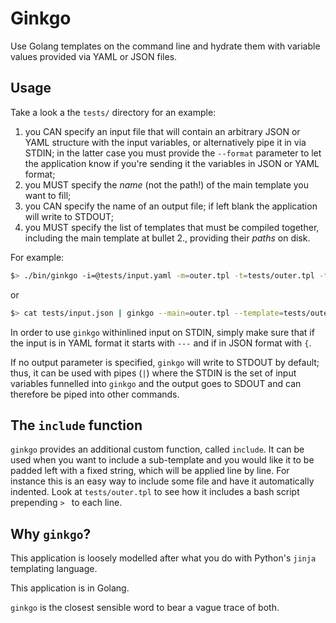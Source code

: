# Ginkgo

Use Golang templates on the command line and hydrate them with variable values provided via YAML or JSON files.

## Usage

Take a look a the `tests/` directory for an example: 

1. you CAN specify an input file that will contain an arbitrary JSON or YAML structure with the input variables, or alternatively pipe it in via STDIN; in the latter case you must provide the `--format` parameter to let the application know if you're sending it the variables in JSON or YAML format;
1. you MUST specify the *name* (not the path!) of the main template you want to fill;
1. you CAN specify the name of an output file; if left blank the application will write to STDOUT;
1. you MUST specify the list of templates that must be compiled together, including the main template at bullet 2., providing their *paths* on disk.

For example:

```bash
$> ./bin/ginkgo -i=@tests/input.yaml -m=outer.tpl -t=tests/outer.tpl -t=tests/inner.tpl
```

or 

```bash
$> cat tests/input.json | ginkgo --main=outer.tpl --template=tests/outer.tpl --template=tests/inner.tpl
```

In order to use `ginkgo` withinlined input on STDIN, simply make sure that if the input is in YAML format it starts with `---` and if in JSON format with `{`.

If no output parameter is specified, `ginkgo` will write to STDOUT by default; thus, it can be used with pipes (`|`) where the STDIN is the set of input variables funnelled into `ginkgo` and the output goes to SDOUT and can therefore be piped into other commands.

## The `include` function

`ginkgo` provides an additional custom function, called `include`. It can be used when you want to include a sub-template and you would like it to be padded left with a fixed string, which will be applied line by line. For instance this is an easy way to include some file and have it automatically indented. Look at `tests/outer.tpl` to see how it includes a bash script prepending `> ` to each line.

## Why `ginkgo`?

This application is loosely modelled after what you do with Python's `jinja` templating language.

This application is in Golang. 

`ginkgo` is the closest sensible word to bear a vague trace of both. 
